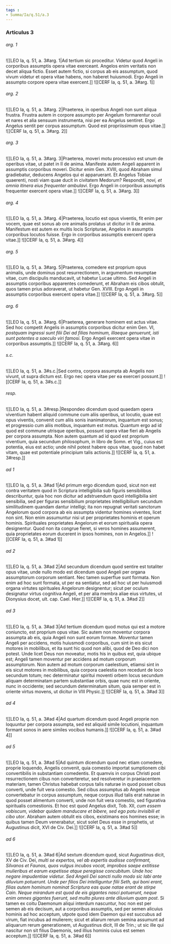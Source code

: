 ```yaml
---
tags : 
- Summa/Ia/q.51/a.3
---
```


### Articulus 3

###### arg. 1
![[LEO Ia, q. 51, a. 3#arg. 1|Ad tertium sic proceditur. Videtur quod Angeli in corporibus assumptis opera vitae exerceant. Angelos enim veritatis non decet aliqua fictio. Esset autem fictio, si corpus ab eis assumptum, quod vivum videtur et opera vitae habens, non haberet huiusmodi. Ergo Angeli in assumpto corpore opera vitae exercent.]]
![[CERF Ia, q. 51, a. 3#arg. 1]]

###### arg. 2
![[LEO Ia, q. 51, a. 3#arg. 2|Praeterea, in operibus Angeli non sunt aliqua frustra. Frustra autem in corpore assumpto per Angelum formarentur oculi et nares et alia sensuum instrumenta, nisi per ea Angelus sentiret. Ergo Angelus sentit per corpus assumptum. Quod est propriissimum opus vitae.]]
![[CERF Ia, q. 51, a. 3#arg. 2]]

###### arg. 3
![[LEO Ia, q. 51, a. 3#arg. 3|Praeterea, moveri motu processivo est unum de operibus vitae, ut patet in II de anima. Manifeste autem Angeli apparent in assumptis corporibus moveri. Dicitur enim Gen. XVIII, quod Abraham simul gradiebatur, deducens Angelos qui ei apparuerant. Et Angelus Tobiae quaerenti, nosti viam quae ducit in civitatem Medorum? Respondit, *novi, et omnia itinera eius frequenter ambulavi*. Ergo Angeli in corporibus assumptis frequenter exercent opera vitae.]]
![[CERF Ia, q. 51, a. 3#arg. 3]]

###### arg. 4
![[LEO Ia, q. 51, a. 3#arg. 4|Praeterea, locutio est opus viventis, fit enim per vocem, quae est sonus ab ore animalis prolatus ut dicitur in II de anima. Manifestum est autem ex multis locis Scripturae, Angelos in assumptis corporibus locutos fuisse. Ergo in corporibus assumptis exercent opera vitae.]]
![[CERF Ia, q. 51, a. 3#arg. 4]]

###### arg. 5
![[LEO Ia, q. 51, a. 3#arg. 5|Praeterea, comedere est proprium opus animalis, unde dominus post resurrectionem, in argumentum resumptae vitae, cum discipulis manducavit, ut habetur Lucae ultimo. Sed Angeli in assumptis corporibus apparentes comederunt, et Abraham eis cibos obtulit, quos tamen prius adoraverat, ut habetur Gen. XVIII. Ergo Angeli in assumptis corporibus exercent opera vitae.]]
![[CERF Ia, q. 51, a. 3#arg. 5]]

###### arg. 6
![[LEO Ia, q. 51, a. 3#arg. 6|Praeterea, generare hominem est actus vitae. Sed hoc competit Angelis in assumptis corporibus dicitur enim Gen. VI, *postquam ingressi sunt filii Dei ad filias hominum, illaeque genuerunt, isti sunt potentes a saeculo viri famosi*. Ergo Angeli exercent opera vitae in corporibus assumptis.]]
![[CERF Ia, q. 51, a. 3#arg. 6]]

###### s.c.
![[LEO Ia, q. 51, a. 3#s.c.|Sed contra, corpora assumpta ab Angelis non vivunt, ut supra dictum est. Ergo nec opera vitae per ea exerceri possunt.]]
![[CERF Ia, q. 51, a. 3#s.c.]]

###### resp.
![[LEO Ia, q. 51, a. 3#resp.|Respondeo dicendum quod quaedam opera viventium habent aliquid commune cum aliis operibus, ut locutio, quae est opus viventis, convenit cum aliis sonis inanimatorum, inquantum est sonus; et progressio cum aliis motibus, inquantum est motus. Quantum ergo ad id quod est commune utrisque operibus, possunt opera vitae fieri ab Angelis per corpora assumpta. Non autem quantum ad id quod est proprium viventium, quia secundum philosophum, in libro de Somn. et Vig., cuius est potentia, eius est actio; unde nihil potest habere opus vitae, quod non habet vitam, quae est potentiale principium talis actionis.]]
![[CERF Ia, q. 51, a. 3#resp.]]

###### ad 1
![[LEO Ia, q. 51, a. 3#ad 1|Ad primum ergo dicendum quod, sicut non est contra veritatem quod in Scriptura intelligibilia sub figuris sensibilibus describuntur, quia hoc non dicitur ad adstruendum quod intelligibilia sint sensibilia, sed per figuras sensibilium proprietates intelligibilium secundum similitudinem quandam dantur intelligi; ita non repugnat veritati sanctorum Angelorum quod corpora ab eis assumpta videntur homines viventes, licet non sint. Non enim assumuntur nisi ut per proprietates hominis et operum hominis. Spirituales proprietates Angelorum et eorum spiritualia opera designentur. Quod non ita congrue fieret, si veros homines assumerent, quia proprietates eorum ducerent in ipsos homines, non in Angelos.]]
![[CERF Ia, q. 51, a. 3#ad 1]]

###### ad 2
![[LEO Ia, q. 51, a. 3#ad 2|Ad secundum dicendum quod sentire est totaliter opus vitae, unde nullo modo est dicendum quod Angeli per organa assumptorum corporum sentiant. Nec tamen superflue sunt formata. Non enim ad hoc sunt formata, ut per ea sentiatur, sed ad hoc ut per huiusmodi organa virtutes spirituales Angelorum designentur; sicut per oculum designatur virtus cognitiva Angeli, et per alia membra aliae eius virtutes, ut Dionysius docet, ult. cap. Cael. Hier.]]
![[CERF Ia, q. 51, a. 3#ad 2]]

###### ad 3
![[LEO Ia, q. 51, a. 3#ad 3|Ad tertium dicendum quod motus qui est a motore coniuncto, est proprium opus vitae. Sic autem non moventur corpora assumpta ab eis, quia Angeli non sunt eorum formae. Moventur tamen Angeli per accidens, motis huiusmodi corporibus, cum sint in eis sicut motores in mobilibus, et ita sunt hic quod non alibi, quod de Deo dici non potest. Unde licet Deus non moveatur, motis his in quibus est, quia ubique est; Angeli tamen moventur per accidens ad motum corporum assumptorum. Non autem ad motum corporum caelestium, etiamsi sint in eis sicut motores in mobilibus, quia corpora caelestia non recedunt de loco secundum totum; nec determinatur spiritui moventi orbem locus secundum aliquam determinatam partem substantiae orbis, quae nunc est in oriente, nunc in occidente; sed secundum determinatum situm, quia semper est in oriente virtus movens, ut dicitur in VIII Physic.]]
![[CERF Ia, q. 51, a. 3#ad 3]]

###### ad 4
![[LEO Ia, q. 51, a. 3#ad 4|Ad quartum dicendum quod Angeli proprie non loquuntur per corpora assumpta, sed est aliquid simile locutioni, inquantum formant sonos in aere similes vocibus humanis.]]
![[CERF Ia, q. 51, a. 3#ad 4]]

###### ad 5
![[LEO Ia, q. 51, a. 3#ad 5|Ad quintum dicendum quod nec etiam comedere, proprie loquendo, Angelis convenit, quia comestio importat sumptionem cibi convertibilis in substantiam comedentis. Et quamvis in corpus Christi post resurrectionem cibus non converteretur, sed resolveretur in praeiacentem materiam, tamen Christus habebat corpus talis naturae in quod posset cibus converti, unde fuit vera comestio. Sed cibus assumptus ab Angelis neque convertebatur in corpus assumptum, neque corpus illud talis erat naturae in quod posset alimentum converti, unde non fuit vera comestio, sed figurativa spiritualis comestionis. Et hoc est quod Angelus dixit, Tob. XII, *cum essem vobiscum, videbar quidem manducare et bibere, sed ego potu invisibili et cibo utor*. Abraham autem obtulit eis cibos, existimans eos homines esse; in quibus tamen Deum venerabatur, sicut solet Deus esse in prophetis, ut Augustinus dicit, XVI de Civ. Dei.]]
![[CERF Ia, q. 51, a. 3#ad 5]]

###### ad 6
![[LEO Ia, q. 51, a. 3#ad 6|Ad sextum dicendum quod, sicut Augustinus dicit, XV de Civ. Dei, *multi se expertos, vel ab expertis audisse confirmant, Silvanos et Faunos, quos vulgus incubos vocat, improbos saepe extitisse mulieribus et earum expetisse atque peregisse concubitum. Unde hoc negare impudentiae videtur. Sed Angeli Dei sancti nullo modo sic labi ante diluvium potuerunt. Unde per filios Dei intelliguntur filii Seth, qui boni erant, filias autem hominum nominat Scriptura eas quae natae erant de stirpe Cain. Neque mirandum est quod de eis gigantes nasci potuerunt, neque enim omnes gigantes fuerunt, sed multo plures ante diluvium quam post*. Si tamen ex coitu Daemonum aliqui interdum nascuntur, hoc non est per semen ab eis decisum, aut a corporibus assumptis, sed per semen alicuius hominis ad hoc acceptum, utpote quod idem Daemon qui est succubus ad virum, fiat incubus ad mulierem; sicut et aliarum rerum semina assumunt ad aliquarum rerum generationem, ut Augustinus dicit, III de Trin.; ut sic ille qui nascitur non sit filius Daemonis, sed illius hominis cuius est semen acceptum.]]
![[CERF Ia, q. 51, a. 3#ad 6]]

